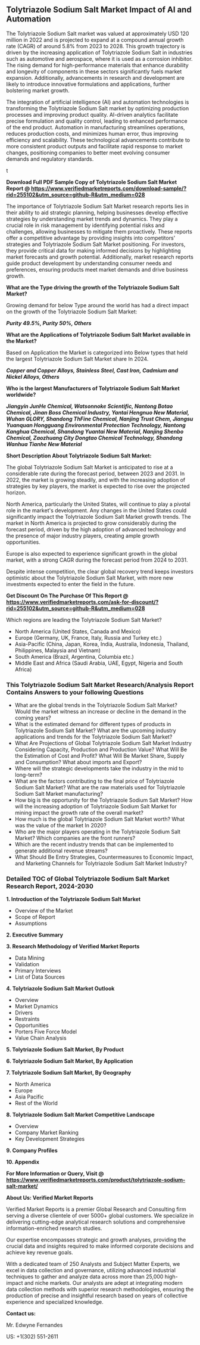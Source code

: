 <h2>Tolytriazole Sodium Salt Market Impact of AI and Automation</h2><p>The Tolytriazole Sodium Salt market was valued at approximately USD 120 million in 2022 and is projected to expand at a compound annual growth rate (CAGR) of around 5.8% from 2023 to 2028. This growth trajectory is driven by the increasing application of Tolytriazole Sodium Salt in industries such as automotive and aerospace, where it is used as a corrosion inhibitor. The rising demand for high-performance materials that enhance durability and longevity of components in these sectors significantly fuels market expansion. Additionally, advancements in research and development are likely to introduce innovative formulations and applications, further bolstering market growth.</p><p>The integration of artificial intelligence (AI) and automation technologies is transforming the Tolytriazole Sodium Salt market by optimizing production processes and improving product quality. AI-driven analytics facilitate precise formulation and quality control, leading to enhanced performance of the end product. Automation in manufacturing streamlines operations, reduces production costs, and minimizes human error, thus improving efficiency and scalability. These technological advancements contribute to more consistent product outputs and facilitate rapid response to market changes, positioning companies to better meet evolving consumer demands and regulatory standards.</p>t</p><p id="" class=""><strong>Download Full PDF Sample Copy of Tolytriazole Sodium Salt Market Report @ <a href="https://www.verifiedmarketreports.com/download-sample/?rid=255102&utm_source=github-R&utm_medium=028" target="_blank">https://www.verifiedmarketreports.com/download-sample/?rid=255102&utm_source=github-R&utm_medium=028</a></strong></p><p>The importance of&nbsp;Tolytriazole Sodium Salt Market research reports lies in their ability to aid strategic planning, helping businesses develop effective strategies by understanding market trends and dynamics. They play a crucial role in risk management by identifying potential risks and challenges, allowing businesses to mitigate them proactively. These reports offer a competitive advantage by providing insights into competitors' strategies and Tolytriazole Sodium Salt Market positioning. For investors, they provide critical data for making informed decisions by highlighting market forecasts and growth potential. Additionally, market research reports guide product development by understanding consumer needs and preferences, ensuring products meet market demands and drive business growth.</p><p><strong>What are the&nbsp;Type driving the growth of the Tolytriazole Sodium Salt Market?</strong></p><p id="" class="">Growing demand for below Type around the world has had a direct impact on the growth of the Tolytriazole Sodium Salt Market:</p><em><strong>Purity 49.5%, Purity 50%, Others</strong></em></p><strong>What are the&nbsp;Applications&nbsp;of Tolytriazole Sodium Salt Market available in the Market?</strong></p><p id="" class="">Based on Application the Market is categorized into Below types that held the largest Tolytriazole Sodium Salt Market share In 2024.</p><em><strong>Copper and Copper Alloys, Stainless Steel, Cast Iron, Cadmium and Nickel Alloys, Others</strong></em></p><strong>Who is the largest Manufacturers of Tolytriazole Sodium Salt Market worldwide?</strong></p><p><em><strong>Jiangyin JunHe Chemical, Watsonnoke Scientific, Nantong Botao Chemical, Jinan Boss Chemical Industry, Yantai Hengnuo New Material, Wuhan GLORY, Shandong ThFine Chemical, Nanjing Trust Chem, Jiangsu Yuanquan Hongguang Environmental Protection Technology, Nantong Kanghua Chemical, Shandong Yuantai New Material, Nanjing Shenbo Chemical, Zaozhuang City Dongtao Chemical Technology, Shandong Wanhua Tianhe New Material</strong></em></p><p id="" class=""><strong>Short Description About Tolytriazole Sodium Salt Market:</strong></p><p>The global Tolytriazole Sodium Salt Market is anticipated to rise at a considerable rate during the forecast period, between 2023 and 2031. In 2022, the market is growing steadily, and with the increasing adoption of strategies by key players, the market is expected to rise over the projected horizon.</p><p>North America, particularly the United States, will continue to play a pivotal role in the market's development. Any changes in the United States could significantly impact the Tolytriazole Sodium Salt Market growth trends. The market in North America is projected to grow considerably during the forecast period, driven by the high adoption of advanced technology and the presence of major industry players, creating ample growth opportunities.</p><p>Europe is also expected to experience significant growth in the global market, with a strong CAGR during the forecast period from 2024 to 2031.</p><p>Despite intense competition, the clear global recovery trend keeps investors optimistic about the Tolytriazole Sodium Salt Market, with more new investments expected to enter the field in the future.</p><p id="" class=""><strong>Get Discount On The Purchase Of This Report @ <a href="https://www.verifiedmarketreports.com/ask-for-discount/?rid=255102&utm_source=github-R&utm_medium=028" target="_blank">https://www.verifiedmarketreports.com/ask-for-discount/?rid=255102&utm_source=github-R&utm_medium=028</a></strong></p>Which regions are leading the Tolytriazole Sodium Salt Market?</p><ul><li>North America (United States, Canada and Mexico)</li><li>Europe (Germany, UK, France, Italy, Russia and Turkey etc.)</li><li>Asia-Pacific (China, Japan, Korea, India, Australia, Indonesia, Thailand, Philippines, Malaysia and Vietnam)</li><li>South America (Brazil, Argentina, Columbia etc.)</li><li>Middle East and Africa (Saudi Arabia, UAE, Egypt, Nigeria and South Africa)</li></ul><h3 id="" class="">This Tolytriazole Sodium Salt Market Research/Analysis Report Contains Answers to your following Questions</h3><ul><li>What are the global trends in the Tolytriazole Sodium Salt Market? Would the market witness an increase or decline in the demand in the coming years?</li><li>What is the estimated demand for different types of products in Tolytriazole Sodium Salt Market? What are the upcoming industry applications and trends for the Tolytriazole Sodium Salt Market?</li><li>What Are Projections of Global Tolytriazole Sodium Salt Market Industry Considering Capacity, Production and Production Value? What Will Be the Estimation of Cost and Profit? What Will Be Market Share, Supply and Consumption? What about imports and Export?</li><li>Where will the strategic developments take the industry in the mid to long-term?</li><li>What are the factors contributing to the final price of Tolytriazole Sodium Salt Market? What are the raw materials used for Tolytriazole Sodium Salt Market manufacturing?</li><li>How big is the opportunity for the Tolytriazole Sodium Salt Market? How will the increasing adoption of Tolytriazole Sodium Salt Market for mining impact the growth rate of the overall market?</li><li>How much is the global Tolytriazole Sodium Salt Market worth? What was the value of the market In 2020?</li><li>Who are the major players operating in the Tolytriazole Sodium Salt Market? Which companies are the front runners?</li><li>Which are the recent industry trends that can be implemented to generate additional revenue streams?</li><li>What Should Be Entry Strategies, Countermeasures to Economic Impact, and Marketing Channels for Tolytriazole Sodium Salt Market Industry?</li></ul><h3 id="" class="">Detailed TOC of Global Tolytriazole Sodium Salt Market Research Report, 2024-2030</h3><p id="" class=""><strong>1. Introduction of the Tolytriazole Sodium Salt Market</strong></p><ul><li>Overview of the Market</li><li>Scope of Report</li><li>Assumptions</li></ul><p id="" class=""><strong>2. Executive Summary</strong></p><p id="" class=""><strong>3. Research Methodology of Verified Market Reports</strong></p><ul><li>Data Mining</li><li>Validation</li><li>Primary Interviews</li><li>List of Data Sources</li></ul><p id="" class=""><strong>4. Tolytriazole Sodium Salt Market Outlook</strong></p><ul><li>Overview</li><li>Market Dynamics</li><li>Drivers</li><li>Restraints</li><li>Opportunities</li><li>Porters Five Force Model</li><li>Value Chain Analysis</li></ul><p id="" class=""><strong>5. Tolytriazole Sodium Salt Market, By Product</strong></p><p id="" class=""><strong>6. Tolytriazole Sodium Salt Market, By Application</strong></p><p id="" class=""><strong>7. Tolytriazole Sodium Salt Market, By Geography</strong></p><ul><li>North America</li><li>Europe</li><li>Asia Pacific</li><li>Rest of the World</li></ul><p id="" class=""><strong>8. Tolytriazole Sodium Salt Market Competitive Landscape</strong></p><ul><li>Overview</li><li>Company Market Ranking</li><li>Key Development Strategies</li></ul><p id="" class=""><strong>9. Company Profiles</strong></p><p id="" class=""><strong>10. Appendix</strong></p><p id="" class=""><strong>For More Information or Query, Visit @ <a href="https://www.verifiedmarketreports.com/product/tolytriazole-sodium-salt-market/" target="_blank">https://www.verifiedmarketreports.com/product/tolytriazole-sodium-salt-market/</a></strong></p><p id="" class=""><strong>About Us: Verified Market Reports</strong></p><p id="" class="">Verified Market Reports is a premier Global Research and Consulting firm serving a diverse clientele of over 5000+ global customers. We specialize in delivering cutting-edge analytical research solutions and comprehensive information-enriched research studies.</p><p id="" class="">Our expertise encompasses strategic and growth analyses, providing the crucial data and insights required to make informed corporate decisions and achieve key revenue goals.</p><p id="" class="">With a dedicated team of 250 Analysts and Subject Matter Experts, we excel in data collection and governance, utilizing advanced industrial techniques to gather and analyze data across more than 25,000 high-impact and niche markets. Our analysts are adept at integrating modern data collection methods with superior research methodologies, ensuring the production of precise and insightful research based on years of collective experience and specialized knowledge.</p><p id="" class=""><strong>Contact us:</strong></p><p id="" class="">Mr. Edwyne Fernandes</p><p id="" class="">US: +1(302) 551-2611</p>